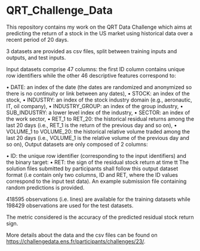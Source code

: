 # QRT_Challenge_Data
This repository contains my work on the QRT Data Challenge which aims at predicting the return of a stock in the US market using historical data over a recent period of 20 days. 

3 datasets are provided as csv files, split between training inputs and outputs, and test inputs.

Input datasets comprise 47 columns: the first ID column contains unique row identifiers while the other 46 descriptive features correspond to:

• DATE: an index of the date (the dates are randomized and anonymized so there is no continuity or link between any dates),
• STOCK: an index of the stock,
• INDUSTRY: an index of the stock industry domain (e.g., aeronautic, IT, oil company),
• INDUSTRY_GROUP: an index of the group industry,
• SUB_INDUSTRY: a lower level index of the industry,
• SECTOR: an index of the work sector,
• RET_1 to RET_20: the historical residual returns among the last 20 days (i.e., RET_1 is the return of the previous day and so on),
• VOLUME_1 to VOLUME_20: the historical relative volume traded among the last 20 days (i.e., VOLUME_1 is the relative volume of the previous day and so on),
Output datasets are only composed of 2 columns:

• ID: the unique row identifier (corresponding to the input identifiers)
and the binary target:
• RET: the sign of the residual stock return at time tt
The solution files submitted by participants shall follow this output dataset format (i.e contain only two columns, ID and RET, where the ID values correspond to the input test data). An example submission file containing random predictions is provided.

418595 observations (i.e. lines) are available for the training datasets while 198429 observations are used for the test datasets.

The metric considered is the accuracy of the predicted residual stock return sign.

More details about the data and the csv files can be found on <html> https://challengedata.ens.fr/participants/challenges/23/.
